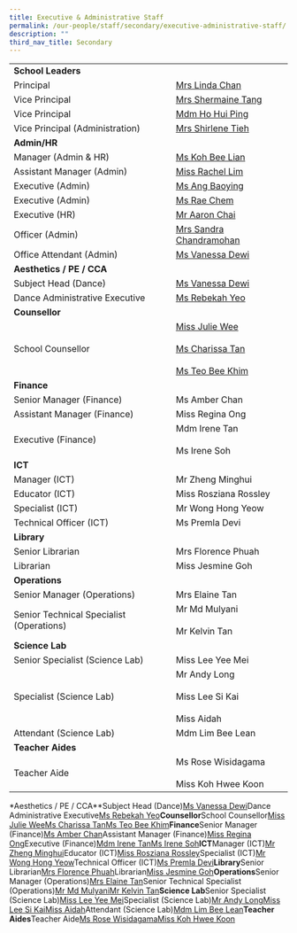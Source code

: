 ```yaml
---
title: Executive & Administrative Staff
permalink: /our-people/staff/secondary/executive-administrative-staff/
description: ""
third_nav_title: Secondary
---
```

|  	|  	|
|---	|---	|
| **School Leaders** 	|  	|
| Principal 	| [Mrs Linda Chan](mailto:Linda_M_M_CHUA@schools.gov.sg) 	|
| Vice Principal 	| [Mrs Shermaine Tang](mailto:Shermaine_TANG@schools.gov.sg) 	|
| Vice Principal 	| [Mdm Ho Hui Ping](mailto:Ho_Hui_Ping@schools.gov.sg) 	|
| Vice Principal (Administration) 	| [Mrs Shirlene Tieh](mailto:Shirlene_Kok@schools.gov.sg) 	|
| **Admin/HR** 	|  	|
| Manager (Admin & HR) 	| [Ms Koh Bee Lian](mailto:koh_bee_lian_a@moe.edu.sg) 	|
| Assistant Manager (Admin) 	| [Miss Rachel Lim](mailto:rachel_lim_hui_tin@moe.edu.sg) 	|
| Executive (Admin) 	| [Ms Ang Baoying](mailto:ang_baoying@moe.edu.sg) 	|
| Executive (Admin) 	| [Ms Rae Chem](mailto:chem_yu_qiu@moe.edu.sg) 	|
| Executive (HR) 	| [Mr Aaron Chai](mailto:aaron_chai@moe.edu.sg) 	|
| Officer (Admin) 	| [Mrs Sandra Chandramohan](mailto:sandra_devi_nadarajan@moe.edu.sg) 	|
| Office Attendant (Admin) 	| [Ms Vanessa Dewi](mailto:harijanto_vanessa_dewi@moe.edu.sg) 	|
| **Aesthetics / PE / CCA** 	|  	|
| Subject Head (Dance) 	| [Ms Vanessa Dewi](mailto:harijanto_vanessa_dewi@moe.edu.sg) 	|
| Dance Administrative Executive 	| [Ms Rebekah Yeo](mailto:rebekah_yeo@moe.edu.sg) 	|
| **Counsellor** 	|  	|
| School Counsellor 	| [Miss Julie Wee](mailto:counsellor@sec.scgs.edu.sg)<br><br>[Ms Charissa Tan](mailto:tan_mao_ning_charissa@moe.edu.sg)<br><br>[Ms Teo Bee Khim](mailto:teo_bee_khim_a@moe.edu.sg) 	|
| **Finance** 	|  	|
| Senior Manager (Finance) 	| Ms Amber Chan 	|
| Assistant Manager (Finance) 	| Miss Regina Ong 	|
| Executive (Finance) 	| Mdm Irene Tan<br><br>Ms Irene Soh 	|
| **ICT** 	|  	|
| Manager (ICT) 	| Mr Zheng Minghui 	|
| Educator (ICT) 	| Miss Rosziana Rossley 	|
| Specialist (ICT) 	| Mr Wong Hong Yeow 	|
| Technical Officer (ICT) 	| Ms Premla Devi 	|
| **Library** 	|  	|
| Senior Librarian 	| Mrs Florence Phuah 	|
| Librarian 	| Miss Jesmine Goh 	|
| **Operations** 	|  	|
| Senior Manager (Operations) 	| Mrs Elaine Tan 	|
| Senior Technical Specialist (Operations) 	| Mr Md Mulyani<br><br>Mr Kelvin Tan 	|
| **Science Lab** 	|  	|
| Senior Specialist (Science Lab) 	| Miss Lee Yee Mei 	|
| Specialist (Science Lab) 	| Mr Andy Long<br><br>Miss Lee Si Kai<br><br>Miss Aidah 	|
| Attendant (Science Lab) 	| Mdm Lim Bee Lean 	|
| **Teacher Aides** 	|  	|
| Teacher Aide 	| Ms Rose Wisidagama<br><br>Miss Koh Hwee Koon 	|




*Aesthetics / PE / CCA**Subject Head (Dance)[Ms Vanessa Dewi](mailto:harijanto_vanessa_dewi@moe.edu.sg)Dance Administrative Executive[Ms Rebekah Yeo](mailto:rebekah_yeo@moe.edu.sg)**Counsellor**School Counsellor[Miss Julie Wee](mailto:counsellor@sec.scgs.edu.sg)[Ms Charissa Tan](mailto:tan_mao_ning_charissa@moe.edu.sg)[Ms Teo Bee Khim](mailto:teo_bee_khim_a@moe.edu.sg)**Finance**Senior Manager (Finance)[Ms Amber Chan](mailto:chen_you_amber@moe.edu.sg)Assistant Manager (Finance)[Miss Regina Ong](mailto:regina_ong_hui_kheng@moe.edu.sg)Executive (Finance)[Mdm Irene Tan](mailto:tan_boon_hong@moe.edu.sg)[Ms Irene Soh](mailto:cosic_soh_irene@moe.edu.sg)**ICT**Manager (ICT)[Mr Zheng Minghui](mailto:zheng_minghui_a@moe.edu.sg)Educator (ICT)[Miss Rosziana Rossley](mailto:rosziana_bibi_rossley@moe.edu.sg)Specialist (ICT)[Mr Wong Hong Yeow](mailto:wong_hong_yeow@moe.edu.sg)Technical Officer (ICT)[Ms Premla Devi](mailto:Premladevir@ncs.com.Sg)**Library**Senior Librarian[Mrs Florence Phuah](mailto:florence_phuah@moe.edu.sg)Librarian[Miss Jesmine Goh](mailto:ChengHoon.Goh@staff.spydus.com.sg)**Operations**Senior Manager (Operations)[Mrs Elaine Tan](mailto:ee_chwee_ming_elaine@moe.edu.sg)Senior Technical Specialist (Operations)[Mr Md Mulyani](mailto:mohamed_mulyani_samuri@moe.edu.sg)[Mr Kelvin Tan](mailto:kelvin_tan_chin_wee@moe.edu.sg)**Science Lab**Senior Specialist (Science Lab)[Miss Lee Yee Mei](mailto:lee_yee_mei@moe.edu.sg)Specialist (Science Lab)[Mr Andy Long](mailto:long_shijun_andy@moe.edu.sg)[Miss Lee Si Kai](mailto:lee_si_kai@moe.edu.sg)[Miss Aidah](mailto:%20nuraidah_abdul_rahim@moe.edu.sg)Attendant (Science Lab)[Mdm Lim Bee Lean](mailto:lim_bee_lean@sec.scgs.edu.sg)**Teacher Aides**Teacher Aide[Ms Rose Wisidagama](mailto:rose_wisidagama@moe.edu.sg)[Miss Koh Hwee Koon](mailto:koh_hwee_koon_a@moe.edu.sg)